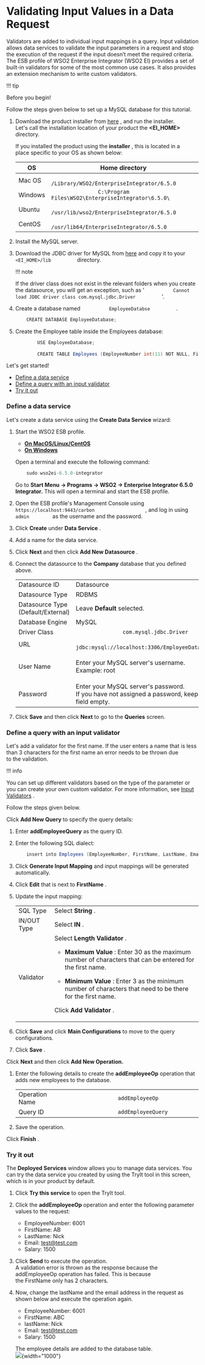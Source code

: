 # Validating Input Values in a Data Request

Validators are added to individual input mappings in a query. Input
validation allows data services to validate the input parameters in a
request and stop the execution of the request if the input doesn’t meet
the required criteria. The ESB profile of WSO2 Enterprise Integrator
(WSO2 EI) provides a set of built-in validators for some of the most
common use cases. It also provides an extension mechanism to write
custom validators.

!!! tip

Before you begin!

Follow the steps given below to set up a MySQL database for this
tutorial.

1.  Download the product installer from
    [here](http://wso2.com/integration/) , and run the installer.  
    Let's call the installation location of your product the
    **\<EI\_HOME\>** directory.

    If you installed the product using the **installer** , this is
    located in a place specific to your OS as shown below:

    <table style="width:100%;">
    <colgroup>
    <col style="width: 9%" />
    <col style="width: 90%" />
    </colgroup>
    <thead>
    <tr class="header">
    <th>OS</th>
    <th>Home directory</th>
    </tr>
    </thead>
    <tbody>
    <tr class="odd">
    <td>Mac OS</td>
    <td><code>               /Library/WSO2/EnterpriseIntegrator/6.5.0              </code></td>
    </tr>
    <tr class="even">
    <td>Windows</td>
    <td><code>               C:\Program Files\WSO2\EnterpriseIntegrator\6.5.0\              </code></td>
    </tr>
    <tr class="odd">
    <td>Ubuntu</td>
    <td><code>               /usr/lib/wso2/EnterpriseIntegrator/6.5.0              </code></td>
    </tr>
    <tr class="even">
    <td>CentOS</td>
    <td><code>               /usr/lib64/EnterpriseIntegrator/6.5.0              </code></td>
    </tr>
    </tbody>
    </table>

2.  Install the MySQL server.
3.  Download the JDBC driver for MySQL from
    [here](http://dev.mysql.com/downloads/connector/j/) and copy it
    to your `           <EI_HOME>/lib          ` directory.

    !!! note

    If the driver class does not exist in the relevant folders when you
    create the datasource, you will get an exception, such as '
    `           Cannot load JDBC driver class com.mysql.jdbc.Driver          `
    '.


4.  Create a database named `           EmployeeDatabse          ` .

    ``` java
        CREATE DATABASE EmployeeDatabase;
    ```

5.  Create the Employee table inside the Employees database:

    ``` java
            USE EmployeeDatabase;
        
            CREATE TABLE Employees (EmployeeNumber int(11) NOT NULL, FirstName varchar(255) NOT NULL, LastName varchar(255) DEFAULT NULL, Email varchar(255) DEFAULT NULL, Salary varchar(255));
    ```


Let's get started!

-   [Define a data
    service](#ValidatingInputValuesinaDataRequest-Defineadataservice)
-   [Define a query with an input
    validator](#ValidatingInputValuesinaDataRequest-Defineaquerywithaninputvalidator)
-   [Try it out](#ValidatingInputValuesinaDataRequest-Tryitout)

### Define a data service

Let's create a data service using the **Create Data Service** wizard:

1.  Start the WSO2 ESB profile.

    -   [**On MacOS/Linux/CentOS**](#5c98bc21fc594e6da657643ef636a628)
    -   [**On Windows**](#1c401fe1b4c7457799500839083c2ef8)

    Open a terminal and execute the following command:

    ``` java
        sudo wso2ei-6.5.0-integrator
    ```

    Go to **Start Menu -\> Programs -\> WSO2 -\> Enterprise Integrator
    6.5.0 Integrator.** This will open a terminal and start the ESB
    profile.

2.  Open the ESB profile's Management Console using
    `                     https://localhost:9443/carbon                   `
    , and log in using `          admin         ` as the username and
    the password.
3.  Click **Create** under **Data Service** .
4.  Add a name for the data service.

5.  Click **Next** and then click **Add New Datasource** .
6.  Connect the datasource to the **Company** database that you defined
    above.

    <table>
    <tbody>
    <tr class="odd">
    <td>Datasource ID</td>
    <td>Datasource</td>
    </tr>
    <tr class="even">
    <td>Datasource Type</td>
    <td>RDBMS</td>
    </tr>
    <tr class="odd">
    <td>Datasource Type (Default/External)</td>
    <td>Leave <strong>Default</strong> selected.</td>
    </tr>
    <tr class="even">
    <td>Database Engine</td>
    <td>MySQL</td>
    </tr>
    <tr class="odd">
    <td>Driver Class</td>
    <td><code>               com.mysql.jdbc.Driver              </code></td>
    </tr>
    <tr class="even">
    <td>URL</td>
    <td><code>               jdbc:mysql://localhost:3306/EmployeeDatabase              </code></td>
    </tr>
    <tr class="odd">
    <td>User Name</td>
    <td><p>Enter your MySQL server's username.<br />
    Example: root</p></td>
    </tr>
    <tr class="even">
    <td>Password</td>
    <td>Enter your MySQL server's password.<br />
    If you have not assigned a password, keep this field empty.</td>
    </tr>
    </tbody>
    </table>

7.  Click **Save** and then click **Next** to go to the **Queries**
    screen.

### Define a query with an input validator

Let's add a validator for the first name. If the user enters a name that
is less than 3 characters for the first name an error needs to be thrown
due to the validation.

!!! info

You can set up different validators based on the type of the parameter
or you can create your own custom validator. For more information, see
[Input Validators](https://docs.wso2.com/display/EI650/Input+Validators)
.


Follow the steps given below.

Click **Add New Query** to specify the query details:

1.  Enter **addEmployeeQuery** as the query ID.

2.  Enter the following SQL dialect:

    ``` java
        insert into Employees (EmployeeNumber, FirstName, LastName, Email,Salary) values(:EmployeeNumber,:FirstName,:LastName,:Email,:Salary)
    ```

3.  Click **Generate Input Mapping** and input mappings will be
    generated automatically.

4.  Click **Edit** that is next to **FirstName** .
5.  Update the input mapping:

    <table>
    <tbody>
    <tr class="odd">
    <td>SQL Type</td>
    <td>Select <strong>String</strong> .</td>
    </tr>
    <tr class="even">
    <td>IN/OUT Type</td>
    <td>Select <strong>IN</strong> .</td>
    </tr>
    <tr class="odd">
    <td>Validator</td>
    <td>Select <strong>Length Validator</strong> .
    <ul>
    <li><strong>Maximum Value</strong> : Enter 30 as the maximum number of characters that can be entered for the first name.</li>
    <li><p><strong>Minimum Value</strong> : Enter 3 as the minimum number of characters that need to be there for the first name.</p></li>
    </ul>
    <p>Click <strong>Add Validator</strong> .</p></td>
    </tr>
    </tbody>
    </table>

6.  Click **Save** and click **Main Configurations** to move to the
    query configurations.

7.  Click **Save** .

Click **Next** and then click **Add New Operation.**

1.  Enter the following details to create the **addEmployeeOp**
    operation that adds new employees to the database.

    |                |                                                     |
    |----------------|-----------------------------------------------------|
    | Operation Name | `                 addEmployeeOp                `    |
    | Query ID       | `                 addEmployeeQuery                ` |

2.  Save the operation.

Click **Finish** .

### Try it out

The **Deployed Services** window allows you to manage data services. You
can try the data service you created by using the TryIt tool in this
screen, which is in your product by default.

1.  Click **Try this service** to open the TryIt tool.
2.  Click the **addEmployeeOp** operation and enter the following
    parameter values to the request:
    -   EmployeeNumber: 6001
    -   FirstName: AB
    -   LastName: Nick
    -   Email: test@test.com
    -   Salary: 1500
3.  Click **Send** to execute the operation.  
    A validation error is thrown as the response because the
    addEmployeeOp operation has failed. This is because
    the FirstName only has 2 characters.
4.  Now, change the lastName and the email address in the request as
    shown below and execute the operation again.
    -   EmployeeNumber: 6001
    -   FirstName: ABC
    -   lastName: Nick
    -   Email: test@test.com
    -   Salary: 1500

    The employee details are added to the database table.  
    ![](attachments/119133322/119133323.png){width="1000"}
